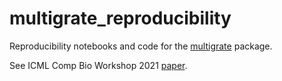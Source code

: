 # multigrate_reproducibility

Reproducibility notebooks and code for the [multigrate](https://github.com/theislab/multigrate) package.

See ICML Comp Bio Workshop 2021 [paper](https://www.biorxiv.org/content/10.1101/2022.03.16.484643v1).
